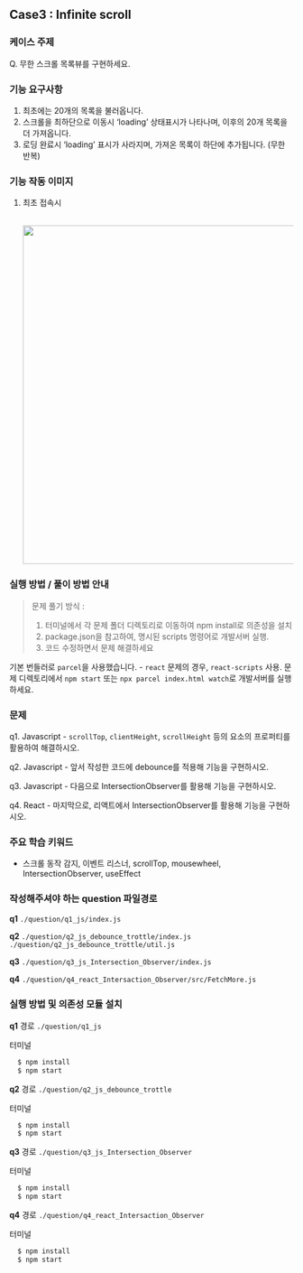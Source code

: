 ## Case3 : Infinite scroll


### 케이스 주제
Q. 무한 스크롤 목록뷰를 구현하세요.


### 기능 요구사항
1. 최초에는 20개의 목록을 불러옵니다.
2. 스크롤을 최하단으로 이동시 ‘loading’ 상태표시가 나타나며, 이후의 20개 목록을 더 가져옵니다.
3. 로딩 완료시 ‘loading’ 표시가 사라지며, 가져온 목록이 하단에 추가됩니다. (무한 반복)


### 기능 작동 이미지
1. 최초 접속시

   <br/>
   <img width="600px" src="./example_image.gif"/>


### 실행 방법 / 풀이 방법 안내
> 문제 풀기 방식 :
>
> 
> 1. 터미널에서 각 문제 폴더 디렉토리로 이동하여 npm install로 의존성을 설치
> 2. package.json을 참고하여, 명시된 scripts 명령어로 개발서버 실행.
> 3. 코드 수정하면서 문제 해결하세요

기본 번들러로 `parcel`을 사용했습니다. - `react` 문제의 경우, `react-scripts` 사용. 문제 디렉토리에서 `npm start` 또는 `npx parcel index.html watch`로 개발서버를 실행하세요.


### 문제
q1. Javascript - `scrollTop`, `clientHeight`, `scrollHeight` 등의 요소의 프로퍼티를 활용하여 해결하시오.

q2. Javascript - 앞서 작성한 코드에 debounce를 적용해 기능을 구현하시오.

q3. Javascript - 다음으로 IntersectionObserver를 활용해 기능을 구현하시오.

q4. React - 마지막으로, 리액트에서 IntersectionObserver를 활용해 기능을 구현하시오.


### 주요 학습 키워드
- 스크롤 동작 감지, 이벤트 리스너, scrollTop, mousewheel, IntersectionObserver, useEffect


### 작성해주셔야 하는 question 파일경로
**q1**
`./question/q1_js/index.js`

**q2**
`./question/q2_js_debounce_trottle/index.js`
`./question/q2_js_debounce_trottle/util.js`

**q3**
`./question/q3_js_Intersection_Observer/index.js`

**q4**
`./question/q4_react_Intersaction_Observer/src/FetchMore.js`


### 실행 방법 및 의존성 모듈 설치
**q1**
경로
`./question/q1_js`

터미널
```bash
  $ npm install
  $ npm start
```


**q2**
경로
`./question/q2_js_debounce_trottle`

터미널
```bash
  $ npm install
  $ npm start
```

**q3**
경로
`./question/q3_js_Intersection_Observer`

터미널
```bash
  $ npm install
  $ npm start
```

**q4**
경로
`./question/q4_react_Intersaction_Observer`

터미널
```bash
  $ npm install
  $ npm start
```
